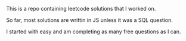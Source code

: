 This is a repo containing leetcode solutions that I worked on. 

So far, most solutions are writtin in JS unless it was a SQL question.

I started with easy and am completing as many free questions as I can.